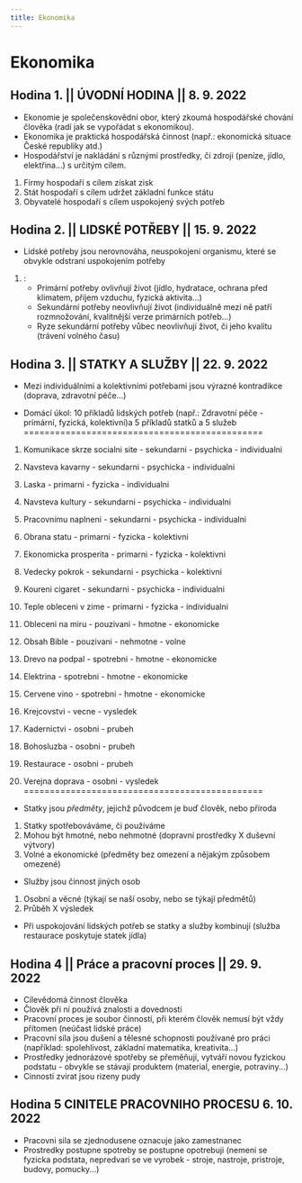 ```yaml
---
title: Ekonomika	
---
```


# Ekonomika

## Hodina 1. || ÚVODNÍ HODINA || 8. 9. 2022

+ Ekonomie je společenskovědní obor, který zkoumá hospodářské chování člověka (radí jak se vypořádat s ekonomikou).
+ Ekonomika je praktická hospodářská činnost (např.: ekonomická situace České republiky atd.)
+ Hospodářství je nakládání s různými prostředky, či zdroji (peníze, jídlo, elektřina...) s určitým cílem.
1. Firmy hospodaří s cílem získat zisk
2. Stát hospodaří s cílem udržet základní funkce státu
3. Obyvatelé hospodaří s cílem uspokojený svých potřeb

## Hodina 2. || LIDSKÉ POTŘEBY || 15. 9. 2022

+ Lidské potřeby jsou nerovnováha, neuspokojení organismu, které se obvykle odstraní uspokojením potřeby
1. :
	+ Primární potřeby ovlivňují život (jídlo, hydratace, ochrana před klimatem, příjem vzduchu, fyzická aktivita...)
	+ Sekundární potřeby neovlivňují život (individuálně mezi ně patří rozmnožování, kvalitnější verze primárních potřeb...)
	+ Ryze sekundární potřeby vůbec neovlivňují život, či jeho kvalitu (trávení volného času) 

## Hodina 3. || STATKY A SLUŽBY || 22. 9. 2022

+ Mezi individuálními a kolektivními potřebami jsou výrazné kontradikce (doprava, zdravotní péče...)

+ Domácí úkol: 10 příkladů lidských potřeb (např.: Zdravotní péče - primární, fyzická, kolektivní)a 5 příkladů statků a 5 služeb
==============================================
1. Komunikace skrze socialni site - sekundarni - psychicka - individualni
2. Navsteva kavarny - sekundarni - psychicka - individualni
3. Laska - primarni - fyzicka - individualni
4. Navsteva kultury - sekundarni - psychicka - individualni
5. Pracovnimu naplneni - sekundarni - psychicka - individualni
6. Obrana statu - primarni - fyzicka - kolektivni
7. Ekonomicka prosperita - primarni - fyzicka - kolektivni
8. Vedecky pokrok - sekundarni - psychicka - kolektivni
9. Koureni cigaret - sekundarni - psychicka - individualni
10. Teple obleceni v zime - primarni - fyzicka - individualni

1. Obleceni na miru - pouzivani - hmotne - ekonomicke
2. Obsah Bible - pouzivani - nehmotne - volne
3. Drevo na podpal - spotrebni - hmotne - ekonomicke
4. Elektrina - spotrebni - hmotne - ekonomicke
5. Cervene vino - spotrebni - hmotne - ekonomicke

1. Krejcovstvi - vecne - vysledek
2. Kadernictvi - osobni - prubeh
3. Bohosluzba - osobni - prubeh
4. Restaurace - osobni - prubeh
5. Verejna doprava - osobni - vysledek   
==============================================
+ Statky jsou <i>předměty</i>, jejichž původcem je buď člověk, nebo příroda
1. Statky spotřebováváme, či používáme
2. Mohou být hmotné, nebo nehmotné (dopravní prostředky X duševní výtvory)
3. Volné a ekonomické (předměty bez omezení a nějakým způsobem omezené)

+ Služby jsou činnost jiných osob
1. Osobní a věcné (týkají se naší osoby, nebo se týkají předmětů)
2. Průběh X výsledek 

+ Při uspokojování lidských potřeb se statky a služby kombinují (služba restaurace poskytuje statek jídla)

## Hodina 4 || Práce a pracovní proces || 29. 9. 2022
+ Cílevědomá činnost člověka
+ Člověk při ní používá znalosti a dovednosti
+ Pracovní proces je soubor činností, při kterém člověk nemusí být vždy přítomen (neúčast lidské práce)
+ Pracovní síla jsou dušení a tělesné schopnosti používané pro práci (například: spolehlivost, základní matematika, kreativita...)
+ Prostředky jednorázové spotřeby se přeměňují, vytváří novou fyzickou podstatu - obvykle se stávají produktem (material, energie, potraviny...)
+ Cinnosti zvirat jsou rizeny pudy 

## Hodina 5 CINITELE PRACOVNIHO PROCESU 6. 10. 2022
+ Pracovni sila se zjednodusene oznacuje jako zamestnanec
+ Prostredky postupne spotreby se postupne opotrebuji (nemeni se fyzicka podstata, nepredvari se ve vyrobek - stroje, nastroje, pristroje, budovy, pomucky...) 
